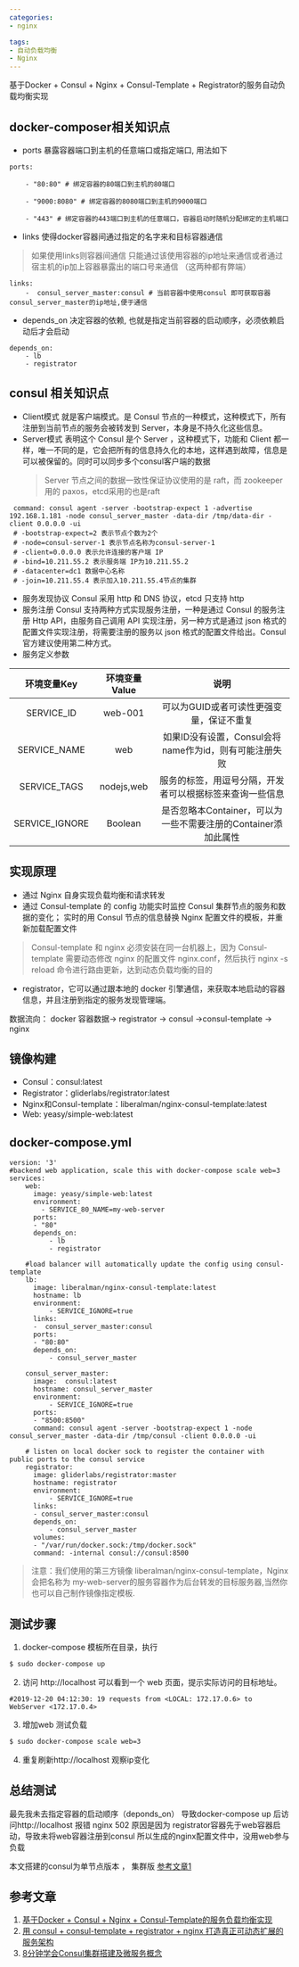 ```yaml
---
categories: 
- nginx

tags:
- 自动负载均衡
- Nginx
---
```


基于Docker + Consul + Nginx + Consul-Template + Registrator的服务自动负载均衡实现 
<!--more-->

## docker-composer相关知识点
* ports 暴露容器端口到主机的任意端口或指定端口, 用法如下
```
ports:
 
    - "80:80" # 绑定容器的80端口到主机的80端口
     
    - "9000:8080" # 绑定容器的8080端口到主机的9000端口
     
    - "443" # 绑定容器的443端口到主机的任意端口，容器启动时随机分配绑定的主机端口

```
* links 使得docker容器间通过指定的名字来和目标容器通信 
> 如果使用links则容器间通信 只能通过该使用容器的ip地址来通信或者通过宿主机的ip加上容器暴露出的端口号来通信 （这两种都有弊端）
```
links:
    -  consul_server_master:consul # 当前容器中使用consul 即可获取容器consul_server_master的ip地址,便于通信
```
* depends_on 决定容器的依赖, 也就是指定当前容器的启动顺序，必须依赖启动后才会启动
```
depends_on:
    - lb
    - registrator
```

## consul 相关知识点
* Client模式 就是客户端模式。是 Consul 节点的一种模式，这种模式下，所有注册到当前节点的服务会被转发到 Server，本身是不持久化这些信息。
* Server模式 表明这个 Consul 是个 Server ，这种模式下，功能和 Client 都一样，唯一不同的是，它会把所有的信息持久化的本地，这样遇到故障，信息是可以被保留的。同时可以同步多个consul客户端的数据
    > Server 节点之间的数据一致性保证协议使用的是 raft，而 zookeeper 用的 paxos，etcd采用的也是raft
```
 command: consul agent -server -bootstrap-expect 1 -advertise 192.168.1.181 -node consul_server_master -data-dir /tmp/data-dir -client 0.0.0.0 -ui
 # -bootstrap-expect=2 表示节点个数为2个
 # -node=consul-server-1 表示节点名称为consul-server-1
 # -client=0.0.0.0 表示允许连接的客户端 IP
 # -bind=10.211.55.2 表示服务端 IP为10.211.55.2
 # -datacenter=dc1 数据中心名称
 # -join=10.211.55.4 表示加入10.211.55.4节点的集群
```

* 服务发现协议 Consul 采用 http 和 DNS 协议，etcd 只支持 http 
* 服务注册 Consul 支持两种方式实现服务注册，一种是通过 Consul 的服务注册 Http API，由服务自己调用 API 实现注册，另一种方式是通过 json 格式的配置文件实现注册，将需要注册的服务以 json 格式的配置文件给出。Consul 官方建议使用第二种方式。
* 服务定义参数

| 环境变量Key   | 环境变量Value | 说明 |
| :---:   | :---: | :---: | 
|SERVICE_ID|web-001|可以为GUID或者可读性更强变量，保证不重复|
|SERVICE_NAME|web|如果ID没有设置，Consul会将name作为id，则有可能注册失败|
|SERVICE_TAGS|nodejs,web|服务的标签，用逗号分隔，开发者可以根据标签来查询一些信息|
|SERVICE_IGNORE|Boolean|是否忽略本Container，可以为一些不需要注册的Container添加此属性|


## 实现原理
* 通过 Nginx 自身实现负载均衡和请求转发
* 通过 Consul-template 的 config 功能实时监控 Consul 集群节点的服务和数据的变化；
  实时的用 Consul 节点的信息替换 Nginx 配置文件的模板，并重新加载配置文件
> Consul-template 和 nginx 必须安装在同一台机器上，因为 Consul-template 需要动态修改 nginx 的配置文件 nginx.conf，然后执行 nginx -s reload 命令进行路由更新，达到动态负载均衡的目的
 
*  registrator，它可以通过跟本地的 docker 引擎通信，来获取本地启动的容器信息，并且注册到指定的服务发现管理端。

数据流向： docker 容器数据-> registrator -> consul ->consul-template -> nginx

## 镜像构建
* Consul：consul:latest
* Registrator：gliderlabs/registrator:latest
* Nginx和Consul-template：liberalman/nginx-consul-template:latest
* Web: yeasy/simple-web:latest


## docker-compose.yml 
```
version: '3'
#backend web application, scale this with docker-compose scale web=3
services:
    web:
      image: yeasy/simple-web:latest
      environment:
        - SERVICE_80_NAME=my-web-server
      ports:
      - "80"
      depends_on:
          - lb
          - registrator  

    #load balancer will automatically update the config using consul-template
    lb:
      image: liberalman/nginx-consul-template:latest
      hostname: lb
      environment:
          - SERVICE_IGNORE=true
      links:
      -  consul_server_master:consul
      ports:
      - "80:80"
      depends_on:
          - consul_server_master
          
    consul_server_master:
      image:  consul:latest
      hostname: consul_server_master
      environment:
          - SERVICE_IGNORE=true
      ports:
      - "8500:8500"
      command: consul agent -server -bootstrap-expect 1 -node consul_server_master -data-dir /tmp/consul -client 0.0.0.0 -ui

    # listen on local docker sock to register the container with public ports to the consul service
    registrator:
      image: gliderlabs/registrator:master
      hostname: registrator
      environment:
          - SERVICE_IGNORE=true
      links:
      - consul_server_master:consul
      depends_on:
          - consul_server_master
      volumes:
      - "/var/run/docker.sock:/tmp/docker.sock"
      command: -internal consul://consul:8500
```
> 注意：我们使用的第三方镜像 liberalman/nginx-consul-template，Nginx 会把名称为 my-web-server的服务容器作为后台转发的目标服务器,当然你也可以自己制作镜像指定模板. 

## 测试步骤
1. docker-compose 模板所在目录，执行
```bash
$ sudo docker-compose up
```
2. 访问 http://localhost 可以看到一个 web 页面，提示实际访问的目标地址。
```
#2019-12-20 04:12:30: 19 requests from <LOCAL: 172.17.0.6> to WebServer <172.17.0.4>
```

3. 增加web 测试负载
```bash
$ sudo docker-compose scale web=3
```

4. 重复刷新http://localhost 观察ip变化


## 总结测试
最先我未去指定容器的启动顺序（deponds_on） 导致docker-compose up 后访问http://localhost 报错 nginx 502
原因是因为 registrator容器先于web容器启动，导致未将web容器注册到consul 所以生成的nginx配置文件中，没用web参与负载

本文搭建的consul为单节点版本 ， 集群版 [参考文章1](https://www.jianshu.com/p/fa41434d444a)

## 参考文章

1. [基于Docker + Consul + Nginx + Consul-Template的服务负载均衡实现](https://www.jianshu.com/p/fa41434d444a)
2. [用 consul + consul-template + registrator + nginx 打造真正可动态扩展的服务架构 ](https://my.oschina.net/xiaominmin/blog/1597660)
3. [8分钟学会Consul集群搭建及微服务概念 ](https://www.sohu.com/a/282625515_468635)